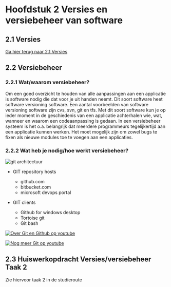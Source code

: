 # Hoofdstuk 2 Versies en versiebeheer van software

## 2.1 Versies

<a href="https://elo.kw1c.nl/CMS/Studie/811%20ICT-Academie/811%20VakkenInhoud/%5BB.06%20BEH%5D%20Onderhoud%20en%20beheer/Productie/opdrachtenportaal/index.html?file=Hoofdstuk021.md">Ga hier terug naar 2.1 Versies</a>


## 2.2 Versiebeheer

### 2.2.1 Wat/waarom versiebeheer?

Om een goed overzicht te houden van alle aanpassingen aan een applicatie is software nodig die dat voor je uit handen neemt. Dit soort software heet software versioning software. Een aantal voorbeelden van software versioning software zijn cvs, svn, git en tfs. Met dit soort software kun je op ieder moment in de geschiedenis van een applicatie achterhalen wie, wat, wanneer en waarom een codeaanpassing is gedaan. In een versiebeheer systeem is het o.a. belangrijk dat meerdere programmeurs tegelijkertijd aan een applicatie kunnen werken. Het moet mogelijk zijn om zowel bugs te fixen als nieuwe modules toe te voegen aan een applicaties.

### 2.2.2 Wat heb je nodig/hoe werkt versiebeheer?

<img src="https://elo.kw1c.nl/CMS/Studie/811%20ICT-Academie/811%20VakkenInhoud/%5BB.06%20BEH%5D%20Onderhoud%20en%20beheer/Productie/04.%20Aanvullend/git-workshop-5-638.jpg" title="git architectuur">

-   GIT repository hosts
    - github.com
    - bitbucket.com
    - microsoft devops portal

- GIT clients
    - Github for windows desktop
    - Tortoise git
    - Git bash


[![Over Git en Github op youtube](http://img.youtube.com/vi/uUuTYDg9XoI/0.jpg)](http://www.youtube.com/watch?v=uUuTYDg9XoI)

[![Nog meer Git op youtube](http://img.youtube.com/vi/OqmSzXDrJBk/0.jpg)](http://www.youtube.com/watch?v=OqmSzXDrJBk)

## 2.3 Huiswerkopdracht Versies/versiebeheer Taak 2
 
 Zie hiervoor taak 2 in de studieroute



